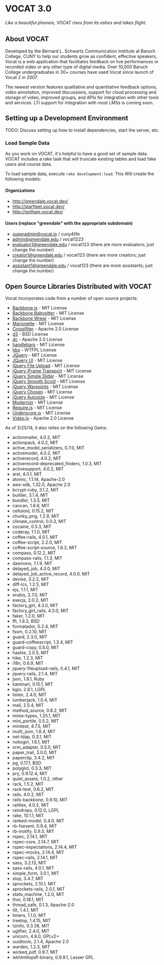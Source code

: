 # VOCAT 3.0
###### Like a beautiful phoneix, VOCAT rises from its ashes and takes flight.

## About VOCAT

Developed by the Bernard L. Schwartz Communication Institute at Baruch College, CUNY to help our students grow as confident, effective speakers, Vocat is a web application that facilitates feedback on live performances or recorded video or any other type of digital media. Over 10,000 Baruch College undergraduates in 30+ courses have used Vocat since launch of Vocat 2 in 2007.

The newest version features qualitative and quantitative feedback options, video annotation, improved discussions, support for cloud processing and storage of video, improved groups, and APIs for integration with other tools and services. LTI support for integration with most LMSs is coming soon.

## Setting up a Development Environment

TODO: Discuss setting up how to install dependencies, start the server, etc.

### Load Sample Data

As you work on VOCAT, it's helpful to have a good set of sample data. VOCAT includes a rake task that will truncate existing tables and load fake users and course data.

To load sample data, execute `rake development:load`. This Will create the following models:

#### Organizations
- http://greendale.vocat.dev/
- http://starfleet.vocat.dev/
- http://gotham.vocat.dev/

#### Users (replace "greendale" with the appropriate subdomain)
- superadmin@vocat.io / cuny4life
- admin@greendale.edu / vocat1223
- evaluator1@greendale.edu / vocat123 (there are more evaluators; just change the number)
- creator1@greendale.edu / vocat123 (there are more creators; just change the number)
- assistant1@greendale.edu / vocat123 (there are more assistants; just change the number)

## Open Source Libraries Distributed with VOCAT

Vocat incorporates code from a number of open source projects:

- [Backbone.js](http://backbonejs.org/) - MIT License
- [Backbone Babysitter](https://github.com/marionettejs/backbone.babysitter) - MIT License
- [Backbone Wreqr](https://github.com/marionettejs/backbone.wreqr) - MIT License
- [Marionette](https://github.com/marionettejs/backbone.marionette) - MIT License
- [Crossfilter](https://github.com/square/crossfilter) - Apache 2.0 License
- [d3](http://d3js.org/) - BSD License
- [dc](https://github.com/dc-js/dc.js) - Apache 2.0 License
- [handlebars](https://github.com/wycats/handlebars.js/) - MIT License
- [hbs](https://github.com/SlexAxton/require-handlebars-plugin) - WTFPL License
- [JQuery](http://jquery.com/) - MIT License
- [JQuery UI](http://jquery.com/) - MIT License
- [jQuery File Upload](https://github.com/blueimp/jQuery-File-Upload) - MIT License
- [jQuery iFrame Transport](http://cmlenz.github.io/jquery-iframe-transport/) - MIT License
- [jQuery Simple Slider](http://loopj.com/jquery-simple-slider/) - MIT License
- [jQuery Smooth Scroll](https://github.com/kswedberg/jquery-smooth-scroll) - MIT License
- [jQuery Waypoints](https://github.com/imakewebthings/jquery-waypoints) - MIT License
- [jQuery Chosen](http://harvesthq.github.io/chosen/) - MIT License
- [jQuery Autosize](http://www.jacklmoore.com/autosize/) - MIT License
- [Modernizr](http://modernizr.com/) - MIT License
- [Require.js](http://requirejs.org/) - MIT License
- [Underscore.js](https://github.com/jashkenas/underscore/) - MIT License
- [Video.js](https://github.com/videojs/video.js/blob/master/LICENSE) - Apache 2.0 License

As of 3/25/14, it also relies on the following Gems:

- actionmailer, 4.0.2, MIT
- actionpack, 4.0.2, MIT
- active_model_serializers, 0.7.0, MIT
- activemodel, 4.0.2, MIT
- activerecord, 4.0.2, MIT
- activerecord-deprecated_finders, 1.0.3, MIT
- activesupport, 4.0.2, MIT
- arel, 4.0.1, MIT
- atomic, 1.1.14, Apache-2.0
- aws-sdk, 1.32.0, Apache 2.0
- bcrypt-ruby, 3.1.2, MIT
- builder, 3.1.4, MIT
- bundler, 1.3.5, MIT
- cancan, 1.6.9, MIT
- celluloid, 0.15.2, MIT
- chunky_png, 1.2.9, MIT
- climate_control, 0.0.3, MIT
- cocaine, 0.5.3, MIT
- coderay, 1.1.0, MIT
- coffee-rails, 4.0.1, MIT
- coffee-script, 2.2.0, MIT
- coffee-script-source, 1.6.3, MIT
- compass, 0.12.2, MIT
- compass-rails, 1.1.3, MIT
- daemons, 1.1.9, MIT
- delayed_job, 4.0.0, MIT
- delayed_job_active_record, 4.0.0, MIT
- devise, 3.2.2, MIT
- diff-lcs, 1.2.5, MIT
- ejs, 1.1.1, MIT
- erubis, 2.7.0, MIT
- execjs, 2.0.2, MIT
- factory_girl, 4.3.0, MIT
- factory_girl_rails, 4.3.0, MIT
- faker, 1.2.0, MIT
- ffi, 1.9.3, BSD
- formatador, 0.2.4, MIT
- fssm, 0.2.10, MIT
- guard, 2.3.0, MIT
- guard-coffeescript, 1.3.4, MIT
- guard-copy, 0.5.0, MIT
- hashie, 2.0.5, MIT
- hike, 1.2.3, MIT
- i18n, 0.6.9, MIT
- jquery-fileupload-rails, 0.4.1, MIT
- jquery-rails, 2.1.4, MIT
- json, 1.8.1, Ruby
- kaminari, 0.15.1, MIT
- kgio, 2.8.1, LGPL
- listen, 2.4.0, MIT
- lumberjack, 1.0.4, MIT
- mail, 2.5.4, MIT
- method_source, 0.8.2, MIT
- mime-types, 1.25.1, MIT
- mini_portile, 0.5.2, MIT
- minitest, 4.7.5, MIT
- multi_json, 1.8.4, MIT
- net-ldap, 0.3.1, MIT
- nokogiri, 1.6.1, MIT
- orm_adapter, 0.5.0, MIT
- paper_trail, 3.0.0, MIT
- paperclip, 3.4.2, MIT
- pg, 0.17.1, BSD
- polyglot, 0.3.3, MIT
- pry, 0.9.12.4, MIT
- quiet_assets, 1.0.2, other
- rack, 1.5.2, MIT
- rack-test, 0.6.2, MIT
- rails, 4.0.2, MIT
- rails-backbone, 0.9.10, MIT
- railties, 4.0.2, MIT
- raindrops, 0.12.0, LGPL
- rake, 10.1.1, MIT
- ranked-model, 0.4.0, MIT
- rb-fsevent, 0.9.4, MIT
- rb-inotify, 0.9.3, MIT
- rspec, 2.14.1, MIT
- rspec-core, 2.14.7, MIT
- rspec-expectations, 2.14.4, MIT
- rspec-mocks, 2.14.4, MIT
- rspec-rails, 2.14.1, MIT
- sass, 3.2.13, MIT
- sass-rails, 4.0.1, MIT
- simple_form, 3.0.1, MIT
- slop, 3.4.7, MIT
- sprockets, 2.10.1, MIT
- sprockets-rails, 2.0.1, MIT
- state_machine, 1.2.0, MIT
- thor, 0.18.1, MIT
- thread_safe, 0.1.3, Apache-2.0
- tilt, 1.4.1, MIT
- timers, 1.1.0, MIT
- treetop, 1.4.15, MIT
- tzinfo, 0.3.38, MIT
- uglifier, 2.4.0, MIT
- unicorn, 4.8.0, GPLv2+
- uuidtools, 2.1.4, Apache 2.0
- warden, 1.2.3, MIT
- wicked_pdf, 0.9.7, MIT
- wkhtmltopdf-binary, 0.9.9.1, Lesser GPL
